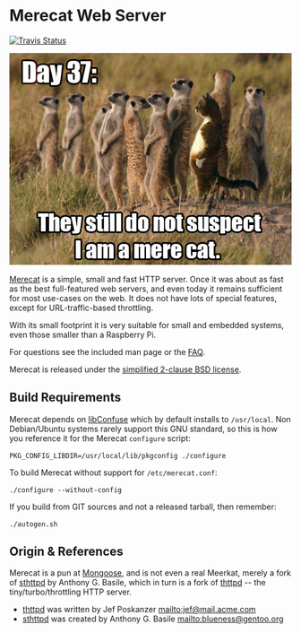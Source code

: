 Merecat Web Server
==================
[![Travis Status][]][Travis]

![I am only a mere cat web server](www/img/merecat.jpg "Day 37!")

[Merecat][] is a simple, small and fast HTTP server.  Once it was about
as fast as the best full-featured web servers, and even today it remains
sufficient for most use-cases on the web.  It does not have lots of
special features, except for URL-traffic-based throttling.

With its small footprint it is very suitable for small and embedded
systems, even those smaller than a Raspberry Pi.

For questions see the included man page or the [FAQ][].

Merecat is released under the [simplified 2-clause BSD license][license].


Build Requirements
------------------

Merecat depends on [libConfuse](https://github.com/martinh/libconfuse/)
which by default installs to `/usr/local`.  Non Debian/Ubuntu systems
rarely support this GNU standard, so this is how you reference it for
the Merecat `configure` script:

    PKG_CONFIG_LIBDIR=/usr/local/lib/pkgconfig ./configure

To build Merecat without support for `/etc/merecat.conf`:

    ./configure --without-config

If you build from GIT sources and not a released tarball, then remember:

    ./autogen.sh


Origin & References
-------------------

Merecat is a pun at [Mongoose][], and is not even a real Meerkat, merely
a fork of [sthttpd][] by Anthony G. Basile, which in turn is a fork of
[thttpd][] -- the tiny/turbo/throttling HTTP server.

* [thttpd][] was written by Jef Poskanzer <mailto:jef@mail.acme.com>
* [sthttpd][] was created by Anthony G. Basile <mailto:blueness@gentoo.org>


[Merecat]:       https://github.com/troglobit/merecat/
[license]:       https://github.com/troglobit/merecat/blob/master/LICENSE
[Mongoose]:      https://github.com/cesanta/mongoose
[FAQ]:           http://halplant.com:2001/server/thttpd_FAQ.html
[thttpd]:        http://www.acme.com/software/thttpd/
[sthttpd]:       https://github.com/blueness/sthttpd/
[Travis]:        https://travis-ci.org/troglobit/merecat
[Travis Status]: https://travis-ci.org/troglobit/merecat.png?branch=master

<!--
  -- Local Variables:
  -- mode: markdown
  -- End:
  -->
